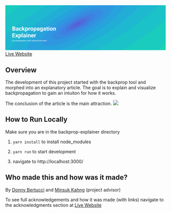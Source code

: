 <img src="./src/headerTitle.svg">
<a href="https://xnought.github.io/backprop-explainer/">Live Website</a>

## Overview

The development of this project started with the backprop tool and morphed into an explanatory article. The goal is to explain and visualize backpropagation to gain an intuiton for how it works.

The conclusion of the article is the main attraction.
<img src="./demo.gif">

## How to Run Locally

Make sure you are in the backprop-explainer directory

<ol>

<li>

`yarn install` to install node_modules

</li>
<li>

`yarn run` to start development

</li>
<li>
	navigate to http://localhost:3000/
</li>
</ol>

## Who made this and how was it made?

By <a href="http://donnybertucci.com">Donny Bertucci</a> and <a href="http://minsuk.com">Minsuk Kahng</a> (project advisor)

To see full acknowledgements and how it was made (with links)
navigate to the acknowledgments section at <a href="https://xnought.github.io/backprop-explainer/">Live Website</a>
